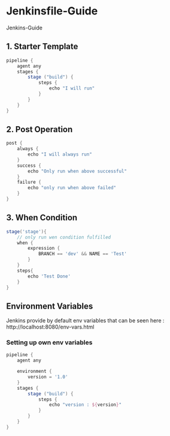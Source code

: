 # Jenkinsfile-Guide

Jenkins-Guide

## 1. Starter Template

```groovy
pipeline {
    agent any
    stages {
        stage ("build") {
            steps {
                echo "I will run"
            }
        }
    }
}
```

## 2. Post Operation

```groovy
post {
    always {
        echo "I will always run"
    }
    success {
        echo "Only run when above successful"
    }
    failure {
        echo "only run when above failed"
    }
}
```

## 3. When Condition

```groovy
stage('stage'){
    // only run wen condition fulfilled
    when {
        expression {
            BRANCH == 'dev' && NAME == 'Test'
        }
    }
    steps{
        echo 'Test Done'
    }
}
```

## Environment Variables

Jenkins provide by default env variables that can be seen here :
http://localhost:8080/env-vars.html

### Setting up own env variables

```groovy
pipeline {
    agent any

    environment {
        version = '1.0'
    }
    stages {
        stage ("build") {
            steps {
                echo "version : ${version}"
            }
        }
    }
}
```

